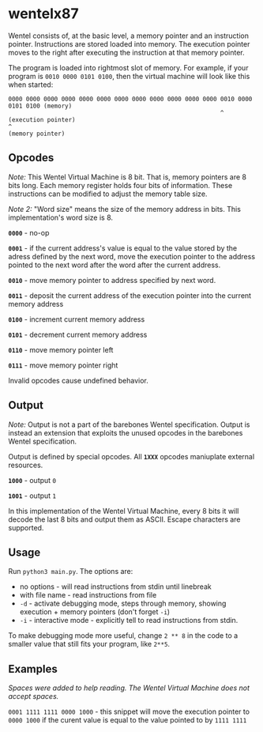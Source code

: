 # wentelx87
Wentel consists of, at the basic level, a memory pointer and an instruction pointer. Instructions are stored loaded into memory. The execution pointer moves to the right after executing the instruction at that memory pointer.

The program is loaded into rightmost slot of memory. For example, if your program is `0010 0000 0101 0100`, 
then the virtual machine will look like this when started:
```
0000 0000 0000 0000 0000 0000 0000 0000 0000 0000 0000 0000 0010 0000 0101 0100 (memory)
                                                            ^                   (execution pointer)
^                                                                               (memory pointer)
```



## Opcodes

*Note:* This Wentel Virtual Machine is 8 bit. That is, memory pointers are 8 bits long. Each memory register holds four bits of information. These instructions can be modified to adjust the memory table size.

*Note 2:* "Word size" means the size of the memory address in bits. This implementation's word size is 8.

**`0000`** - no-op

**`0001`** - if the current address's value is equal to the value stored by the adress defined by the next word, move the execution pointer to the address pointed to the next word after the word after the current address.

**`0010`** - move memory pointer to address specified by next word.

**`0011`** - deposit the current address of the execution pointer into the current memory address

**`0100`** - increment current memory address

**`0101`** - decrement current memory address

**`0110`** - move memory pointer left

**`0111`** - move memory pointer right


Invalid opcodes cause undefined behavior. 

## Output

*Note:* Output is not a part of the barebones Wentel specification. Output is instead an 
extension that exploits the unused opcodes in the barebones Wentel specification.

Output is defined by special opcodes. All **`1XXX`** opcodes maniuplate external resources.

**`1000`** - output `0`

**`1001`** - output `1`

In this implementation of the Wentel Virtual Machine, 
every 8 bits it will decode the last 8 bits and output them as ASCII. Escape characters are supported.

## Usage 
Run `python3 main.py`. The options are:

- no options - will read instructions from stdin until linebreak
- with file name - read instructions from file
- `-d` - activate debugging mode, steps through memory, showing execution + memory pointers (don't forget `-i`)
- `-i` - interactive mode - explicitly tell to read instructions from stdin. 

To make debugging mode more useful, change `2 ** 8` in the code to a smaller value that still fits your program, like `2**5`. 


## Examples
*Spaces were added to help reading. The Wentel Virtual Machine does not accept spaces.*

`0001 1111 1111 0000 1000` - this snippet will move the execution pointer to `0000 1000` if the curent value is equal to the value pointed to by `1111 1111`

